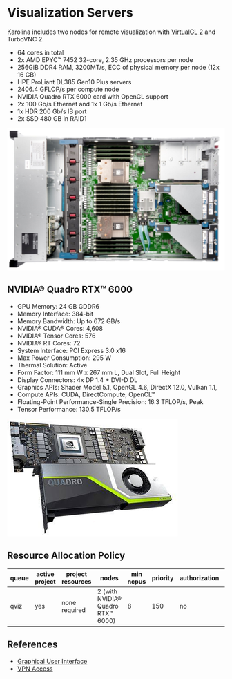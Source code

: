# Visualization Servers

Karolina includes two nodes for remote visualization with [VirtualGL 2][3] and TurboVNC 2.

* 64 cores in total
* 2x AMD EPYC™ 7452 32-core, 2.35 GHz processors per node
* 256GiB DDR4 RAM, 3200MT/s, ECC of physical memory per node (12x 16 GB)
* HPE ProLiant DL385 Gen10 Plus servers
* 2406.4 GFLOP/s per compute node
* NVIDIA Quadro RTX 6000 card with OpenGL support
* 2x 100 Gb/s Ethernet and 1x 1 Gb/s Ethernet
* 1x HDR 200 Gb/s IB port
* 2x SSD 480 GB in RAID1

![](img/proliantdl385.png)

## NVIDIA® Quadro RTX™ 6000

* GPU Memory: 24 GB GDDR6
* Memory Interface: 384-bit
* Memory Bandwidth: Up to 672 GB/s
* NVIDIA® CUDA® Cores: 4,608
* NVIDIA® Tensor Cores: 576
* NVIDIA® RT Cores: 72
* System Interface: PCI Express 3.0 x16
* Max Power Consumption: 295 W
* Thermal Solution: Active
* Form Factor: 111 mm W x 267 mm L, Dual Slot, Full Height
* Display Connectors: 4x DP 1.4 + DVI-D DL
* Graphics APIs: Shader Model 5.1, OpenGL 4.6, DirectX 12.0, Vulkan 1.1,
* Compute APIs: CUDA, DirectCompute, OpenCL™
* Floating-Point Performance-Single Precision: 16.3 TFLOP/s, Peak
* Tensor Performance: 130.5 TFLOP/s

![](img/qrtx6000.png)

## Resource Allocation Policy

| queue | active project | project resources | nodes                             | min ncpus | priority | authorization | walltime |
| ----- | -------------- | ----------------- | --------------------------------- | --------- | -------- | ------------- | -------- |
| qviz  | yes            | none required     | 2 (with NVIDIA® Quadro RTX™ 6000) | 8         | 150      | no            | 1h/8h    |

## References

* [Graphical User Interface][1]
* [VPN Access][2]

[1]: ../general/shell-and-data-access.md#graphical-user-interface
[2]: ../general/shell-and-data-access.md#vpn-access
[3]: ../software/viz/vgl.md
